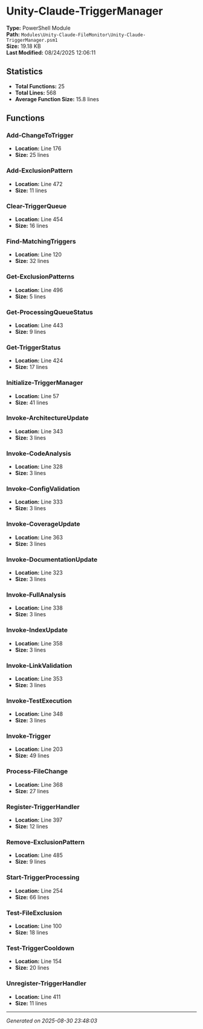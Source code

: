 # Unity-Claude-TriggerManager

**Type:** PowerShell Module  
**Path:** `Modules\Unity-Claude-FileMonitor\Unity-Claude-TriggerManager.psm1`  
**Size:** 19.18 KB  
**Last Modified:** 08/24/2025 12:06:11  

## Statistics

- **Total Functions:** 25
- **Total Lines:** 568
- **Average Function Size:** 15.8 lines

## Functions


### Add-ChangeToTrigger

- **Location:** Line 176
- **Size:** 25 lines

 
### Add-ExclusionPattern

- **Location:** Line 472
- **Size:** 11 lines

 
### Clear-TriggerQueue

- **Location:** Line 454
- **Size:** 16 lines

 
### Find-MatchingTriggers

- **Location:** Line 120
- **Size:** 32 lines

 
### Get-ExclusionPatterns

- **Location:** Line 496
- **Size:** 5 lines

 
### Get-ProcessingQueueStatus

- **Location:** Line 443
- **Size:** 9 lines

 
### Get-TriggerStatus

- **Location:** Line 424
- **Size:** 17 lines

 
### Initialize-TriggerManager

- **Location:** Line 57
- **Size:** 41 lines

 
### Invoke-ArchitectureUpdate

- **Location:** Line 343
- **Size:** 3 lines

 
### Invoke-CodeAnalysis

- **Location:** Line 328
- **Size:** 3 lines

 
### Invoke-ConfigValidation

- **Location:** Line 333
- **Size:** 3 lines

 
### Invoke-CoverageUpdate

- **Location:** Line 363
- **Size:** 3 lines

 
### Invoke-DocumentationUpdate

- **Location:** Line 323
- **Size:** 3 lines

 
### Invoke-FullAnalysis

- **Location:** Line 338
- **Size:** 3 lines

 
### Invoke-IndexUpdate

- **Location:** Line 358
- **Size:** 3 lines

 
### Invoke-LinkValidation

- **Location:** Line 353
- **Size:** 3 lines

 
### Invoke-TestExecution

- **Location:** Line 348
- **Size:** 3 lines

 
### Invoke-Trigger

- **Location:** Line 203
- **Size:** 49 lines

 
### Process-FileChange

- **Location:** Line 368
- **Size:** 27 lines

 
### Register-TriggerHandler

- **Location:** Line 397
- **Size:** 12 lines

 
### Remove-ExclusionPattern

- **Location:** Line 485
- **Size:** 9 lines

 
### Start-TriggerProcessing

- **Location:** Line 254
- **Size:** 66 lines

 
### Test-FileExclusion

- **Location:** Line 100
- **Size:** 18 lines

 
### Test-TriggerCooldown

- **Location:** Line 154
- **Size:** 20 lines

 
### Unregister-TriggerHandler

- **Location:** Line 411
- **Size:** 11 lines



---
*Generated on 2025-08-30 23:48:03*
